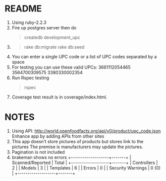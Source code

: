 # README

1. Using ruby-2.2.3
2. Fire up postgres server 
   then do 
   > createdb development_upc
3. > rake db:migrate
   > rake db:seed
4. You can enter a single UPC code or a list of UPC codes separated by a space
5. For testing you can use these valid UPCs: 3661112054465 3564700309575 3380330002354
6. Run Rspec testing
   > rspec 
7. Coverage test result is in coverage/index.html.

# NOTES
1. Using API: http://world.openfoodfacts.org/api/v0/product/upc_code.json
   Enhance app by adding APIs from other sites
2. This app doesn't store pictures of products but stores link to the pictures
   The premise is manufacturers may update the pictures.
3. Pagination is not included
4. brakeman shows no errors
+-------------------+-------+
| Scanned/Reported  | Total |
+-------------------+-------+
| Controllers       | 2     |
| Models            | 3     |
| Templates         | 6     |
| Errors            | 0     |
| Security Warnings | 0 (0) |
+-------------------+-------+


